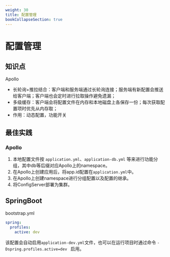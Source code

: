 ```yaml
---
weight: 30
title: 配置管理
bookCollapseSection: true
---
```


# 配置管理

## 知识点

Apollo

- 长轮询+推拉结合：客户端和服务端通过长轮询连接；服务端有新配置会推送给客户端；客户端也会定时进行拉取操作避免遗漏；
- 多级缓存：客户端会将配置文件在内存和本地磁盘上各保存一份；每次获取配置项时优先从内存取；
- 作用：动态配置，功能开关

## 最佳实践

### Apollo

1. 本地配置文件按 `application.yml`、`application-db.yml` 等来进行功能分组，其中db等后缀对应Apollo上的namespace。
2. 在Apollo上创建应用后，将app.id配置在`application.yml`中。
3. 在Apollo上创建namespace进行分组配置以及配置的继承。
4. 将ConfigServer部署为集群。

## SpringBoot

bootstrap.yml

```yml
spring:
  profiles:
    active: dev
```

该配置会自动启用`application-dev.yml`文件，也可以在运行项目时通过命令 `-Dspring.profiles.active=dev ` 启用。











